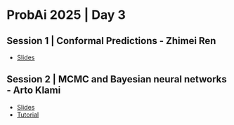 # ProbAi 2025 | Day 3

## Session 1 | Conformal Predictions - Zhimei Ren

* [Slides](1_Conformal_Predictions.pdf)

## Session 2 | MCMC and Bayesian neural networks - Arto Klami

* [Slides](2_MCMC_and_Bayesian_neural_networks.pdf)
* [Tutorial](2_MCMC_and_Bayesian_neural_networks.ipynb)